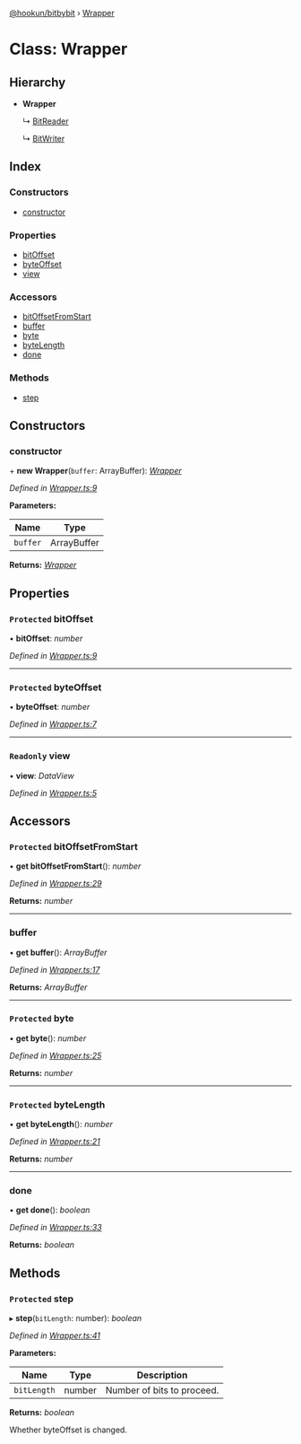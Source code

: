 [@hookun/bitbybit](../README.md) › [Wrapper](wrapper.md)

# Class: Wrapper

## Hierarchy

* **Wrapper**

  ↳ [BitReader](bitreader.md)

  ↳ [BitWriter](bitwriter.md)

## Index

### Constructors

* [constructor](wrapper.md#constructor)

### Properties

* [bitOffset](wrapper.md#protected-bitoffset)
* [byteOffset](wrapper.md#protected-byteoffset)
* [view](wrapper.md#readonly-view)

### Accessors

* [bitOffsetFromStart](wrapper.md#protected-bitoffsetfromstart)
* [buffer](wrapper.md#buffer)
* [byte](wrapper.md#protected-byte)
* [byteLength](wrapper.md#protected-bytelength)
* [done](wrapper.md#done)

### Methods

* [step](wrapper.md#protected-step)

## Constructors

###  constructor

\+ **new Wrapper**(`buffer`: ArrayBuffer): *[Wrapper](wrapper.md)*

*Defined in [Wrapper.ts:9](https://github.com/hookun/bitbybit/blob/a4e3653/src/Wrapper.ts#L9)*

**Parameters:**

Name | Type |
------ | ------ |
`buffer` | ArrayBuffer |

**Returns:** *[Wrapper](wrapper.md)*

## Properties

### `Protected` bitOffset

• **bitOffset**: *number*

*Defined in [Wrapper.ts:9](https://github.com/hookun/bitbybit/blob/a4e3653/src/Wrapper.ts#L9)*

___

### `Protected` byteOffset

• **byteOffset**: *number*

*Defined in [Wrapper.ts:7](https://github.com/hookun/bitbybit/blob/a4e3653/src/Wrapper.ts#L7)*

___

### `Readonly` view

• **view**: *DataView*

*Defined in [Wrapper.ts:5](https://github.com/hookun/bitbybit/blob/a4e3653/src/Wrapper.ts#L5)*

## Accessors

### `Protected` bitOffsetFromStart

• **get bitOffsetFromStart**(): *number*

*Defined in [Wrapper.ts:29](https://github.com/hookun/bitbybit/blob/a4e3653/src/Wrapper.ts#L29)*

**Returns:** *number*

___

###  buffer

• **get buffer**(): *ArrayBuffer*

*Defined in [Wrapper.ts:17](https://github.com/hookun/bitbybit/blob/a4e3653/src/Wrapper.ts#L17)*

**Returns:** *ArrayBuffer*

___

### `Protected` byte

• **get byte**(): *number*

*Defined in [Wrapper.ts:25](https://github.com/hookun/bitbybit/blob/a4e3653/src/Wrapper.ts#L25)*

**Returns:** *number*

___

### `Protected` byteLength

• **get byteLength**(): *number*

*Defined in [Wrapper.ts:21](https://github.com/hookun/bitbybit/blob/a4e3653/src/Wrapper.ts#L21)*

**Returns:** *number*

___

###  done

• **get done**(): *boolean*

*Defined in [Wrapper.ts:33](https://github.com/hookun/bitbybit/blob/a4e3653/src/Wrapper.ts#L33)*

**Returns:** *boolean*

## Methods

### `Protected` step

▸ **step**(`bitLength`: number): *boolean*

*Defined in [Wrapper.ts:41](https://github.com/hookun/bitbybit/blob/a4e3653/src/Wrapper.ts#L41)*

**Parameters:**

Name | Type | Description |
------ | ------ | ------ |
`bitLength` | number | Number of bits to proceed. |

**Returns:** *boolean*

Whether byteOffset is changed.
